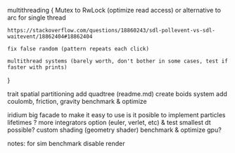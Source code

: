 multithreading {
	Mutex to RwLock (optimize read access) or alternative to arc for single thread
	
	https://stackoverflow.com/questions/18860243/sdl-pollevent-vs-sdl-waitevent/18862404#18862404

	fix false random (pattern repeats each click)

	multithread systems (barely worth, don't bother in some cases, test if faster with prints)
}

trait spatial partitioning
add quadtree (readme.md)
create boids system
add coulomb, friction, gravity
benchmark & optimize

iridium big facade to make it easy to use
is it posible to implement particles lifetimes ?
more integrators option (euler, verlet, etc) & test smallest dt possible?
custom shading (geometry shader)
benchmark & optimize gpu?

notes:
for sim benchmark disable render
